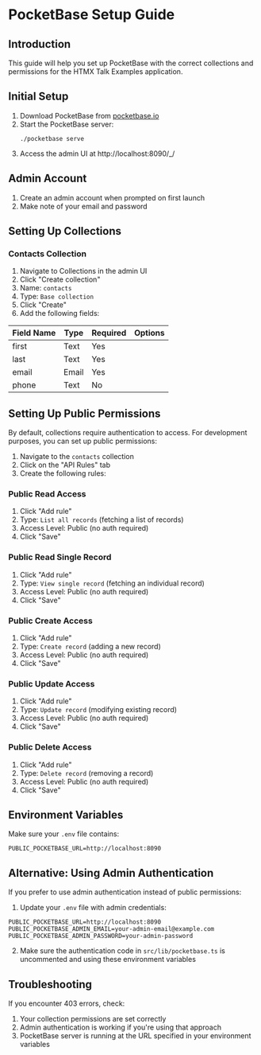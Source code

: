 # PocketBase Setup Guide

## Introduction

This guide will help you set up PocketBase with the correct collections and permissions for the HTMX Talk Examples application.

## Initial Setup

1. Download PocketBase from [pocketbase.io](https://pocketbase.io/docs/)
2. Start the PocketBase server:
   ```
   ./pocketbase serve
   ```
3. Access the admin UI at http://localhost:8090/_/

## Admin Account

1. Create an admin account when prompted on first launch
2. Make note of your email and password

## Setting Up Collections

### Contacts Collection

1. Navigate to Collections in the admin UI
2. Click "Create collection"
3. Name: `contacts`
4. Type: `Base collection`
5. Click "Create"
6. Add the following fields:

| Field Name | Type    | Required | Options                      |
|------------|---------|----------|------------------------------|
| first      | Text    | Yes      |                              |
| last       | Text    | Yes      |                              |
| email      | Email   | Yes      |                              |
| phone      | Text    | No       |                              |

## Setting Up Public Permissions

By default, collections require authentication to access. For development purposes, you can set up public permissions:

1. Navigate to the `contacts` collection
2. Click on the "API Rules" tab
3. Create the following rules:

### Public Read Access

1. Click "Add rule"
2. Type: `List all records` (fetching a list of records)
3. Access Level: Public (no auth required)
4. Click "Save"

### Public Read Single Record

1. Click "Add rule"
2. Type: `View single record` (fetching an individual record)
3. Access Level: Public (no auth required)
4. Click "Save"

### Public Create Access

1. Click "Add rule"
2. Type: `Create record` (adding a new record)
3. Access Level: Public (no auth required)
4. Click "Save"

### Public Update Access

1. Click "Add rule"
2. Type: `Update record` (modifying existing record)
3. Access Level: Public (no auth required)
4. Click "Save"

### Public Delete Access

1. Click "Add rule"
2. Type: `Delete record` (removing a record)
3. Access Level: Public (no auth required)
4. Click "Save"

## Environment Variables

Make sure your `.env` file contains:

```
PUBLIC_POCKETBASE_URL=http://localhost:8090
```

## Alternative: Using Admin Authentication

If you prefer to use admin authentication instead of public permissions:

1. Update your `.env` file with admin credentials:
```
PUBLIC_POCKETBASE_URL=http://localhost:8090
PUBLIC_POCKETBASE_ADMIN_EMAIL=your-admin-email@example.com
PUBLIC_POCKETBASE_ADMIN_PASSWORD=your-admin-password
```

2. Make sure the authentication code in `src/lib/pocketbase.ts` is uncommented and using these environment variables

## Troubleshooting

If you encounter 403 errors, check:
1. Your collection permissions are set correctly
2. Admin authentication is working if you're using that approach
3. PocketBase server is running at the URL specified in your environment variables